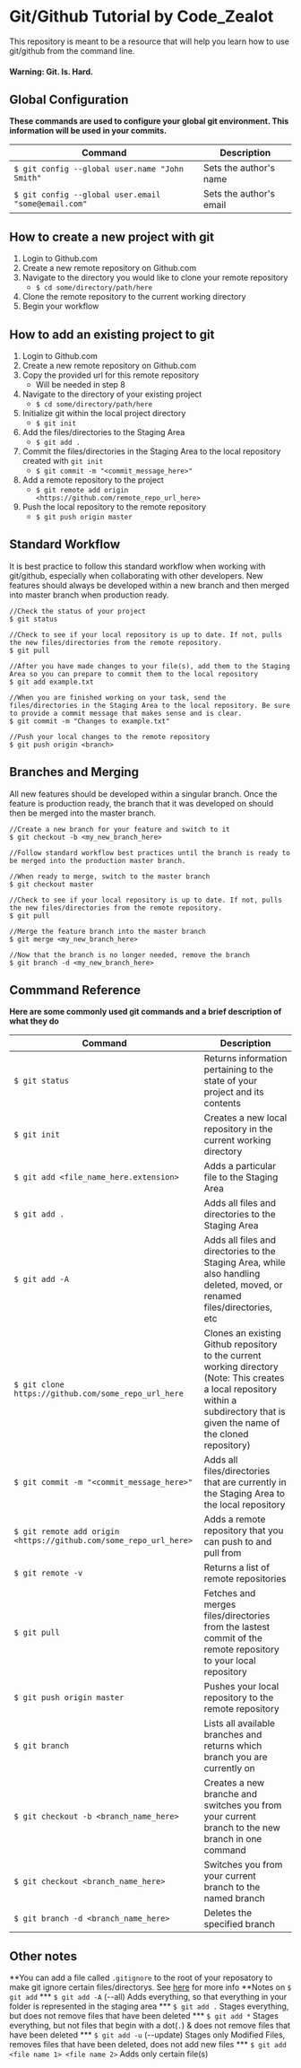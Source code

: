 # Git/Github Tutorial by Code_Zealot

This repository is meant to be a resource that will help you learn how to use git/github from the command line.

#### Warning: Git. Is. Hard.

## Global Configuration
**These commands are used to configure your global git environment. This information will be used in your commits.**

| Command | Description |
|---------|-------------|
|    `$ git config --global user.name "John Smith"`    | Sets the author's name|
| `$ git config --global user.email "some@email.com"` | Sets the author's email |


## How to create a new project with git
1. Login to Github.com
2. Create a new remote repository on Github.com
3. Navigate to the directory you would like to clone your remote repository
	- `$ cd some/directory/path/here`
4. Clone the remote repository to the current working directory
5. Begin your workflow

## How to add an existing project to git
1. Login to Github.com
2. Create a new remote repository on Github.com
3. Copy the provided url for this remote repository
	- Will be needed in step 8
2. Navigate to the directory of your existing project
	- `$ cd some/directory/path/here`
5. Initialize git within the local project directory
	- `$ git init`
6. Add the files/directories to the Staging Area
	- `$ git add .`
7. Commit the files/directories in the Staging Area to the local repository created with `git init`
	- `$ git commit -m "<commit_message_here>"`
8. Add a remote repository to the project
	- `$ git remote add origin <https://github.com/remote_repo_url_here>`
9. Push the local repository to the remote repository
	- `$ git push origin master`

## Standard Workflow
It is best practice to follow this standard workflow when working with git/github, especially when collaborating with other developers. New features should always be developed within a new branch and then merged into master branch when production ready.
```
//Check the status of your project
$ git status

//Check to see if your local repository is up to date. If not, pulls the new files/directories from the remote repository.
$ git pull

//After you have made changes to your file(s), add them to the Staging Area so you can prepare to commit them to the local repository
$ git add example.txt

//When you are finished working on your task, send the files/directories in the Staging Area to the local repository. Be sure to provide a commit message that makes sense and is clear.
$ git commit -m "Changes to example.txt"

//Push your local changes to the remote repository
$ git push origin <branch>
```

## Branches and Merging
All new features should be developed within a singular branch. Once the feature is production ready, the branch that it was developed on should then be merged into the master branch.
```
//Create a new branch for your feature and switch to it
$ git checkout -b <my_new_branch_here>

//Follow standard workflow best practices until the branch is ready to be merged into the production master branch.

//When ready to merge, switch to the master branch
$ git checkout master

//Check to see if your local repository is up to date. If not, pulls the new files/directories from the remote repository.
$ git pull

//Merge the feature branch into the master branch
$ git merge <my_new_branch_here>

//Now that the branch is no longer needed, remove the branch
$ git branch -d <my_new_branch_here>

```

## Commmand Reference
**Here are some commonly used git commands and a brief description of what they do**

| Command | Description |
|---------|-------------|
|    `$ git status`     |   Returns information pertaining to the state of your project and its contents          |
|  `$ git init`       |     Creates a new local repository in the current working directory        |
|     `$ git add <file_name_here.extension>`    |     Adds a particular file to the Staging Area        |
| `$ git add .`| Adds all files and directories to the Staging Area|
| `$ git add -A`|Adds all files and directories to the Staging Area, while also handling deleted, moved, or renamed files/directories, etc |
|`$ git clone https://github.com/some_repo_url_here` | Clones an existing Github repository to the current working directory (Note: This creates a local repository within a subdirectory that is given the name of the cloned repository)|
|`$ git commit -m "<commit_message_here>"` | Adds all files/directories that are currently in the Staging Area to the local repository |
|`$ git remote add origin <https://github.com/some_repo_url_here>` |Adds a remote repository that you can push to and pull from |
| `$ git remote -v` |Returns a list of remote repositories |
|`$ git pull` | Fetches and merges files/directories from the lastest commit of the remote repository to your local repository|
|`$ git push origin master` |Pushes your local repository to the remote repository |
| `$ git branch`| Lists all available branches and returns which branch you are currently on|
|`$ git checkout -b <branch_name_here>` |Creates a new branche and switches you from your current branch to the new branch in one command |
| `$ git checkout <branch_name_here>`|Switches you from your current branch to the named branch |
|`$ git branch -d <branch_name_here>` |Deletes the specified branch |


## Other notes
**You can add a file called `.gitignore` to the root of your reposatory to make git ignore certain files/directorys. See [here](https://git-scm.com/docs/gitignore) for more info
**Notes on `$ git add`
*** `$ git add -A` (--all) Adds everything, so that everything in your folder is represented in the staging area
*** `$ git add .` Stages everything, but does not remove files that have been deleted
*** `$ git add *` Stages everything, but not files that begin with a dot(`.`) & does not remove files that have been deleted
*** `$ git add -u` (--update) Stages only Modified Files, removes files that have been deleted, does not add new files
*** `$ git add <file name 1> <file name 2>` Adds only certain file(s)



